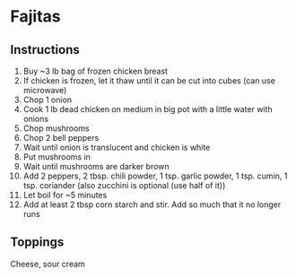 # Fajitas

## Instructions

1. Buy ~3 lb bag of frozen chicken breast
1. If chicken is frozen, let it thaw until it can be cut into cubes (can use microwave)
1. Chop 1 onion
1. Cook 1 lb dead chicken on medium in big pot with a little water with onions
1. Chop mushrooms
1. Chop 2 bell peppers
1. Wait until onion is translucent and chicken is white
1. Put mushrooms in
1. Wait until mushrooms are darker brown
1. Add 2 peppers, 2 tbsp. chili powder, 1 tsp. garlic powder, 1 tsp. cumin, 1 tsp. coriander (also zucchini is optional (use half of it))
1. Let boil for ~5 minutes
1. Add at least 2 tbsp corn starch and stir. Add so much that it no longer runs

## Toppings

Cheese, sour cream
